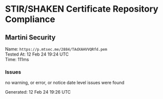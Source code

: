 # STIR/SHAKEN Certificate Repository Compliance

## Martini Security

Name: `https://p.mtsec.me/2884/TAdXAHVVQRfd.pem`\
Tested At: 12 Feb 24 19:24 UTC\
Time: 111ms

### Issues

no warning, or error, or notice date level issues were found

Generated: 12 Feb 24 19:26 UTC